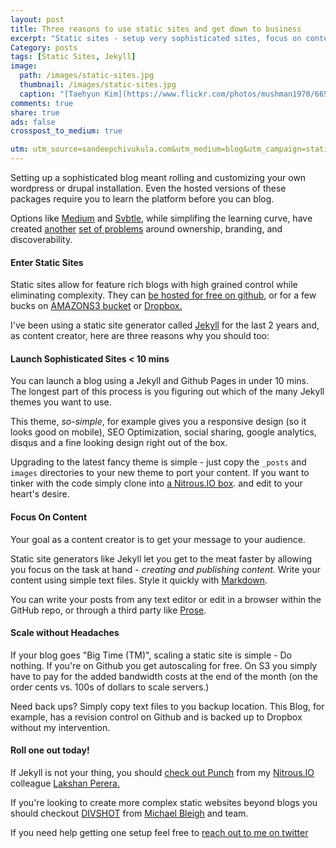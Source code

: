 ```yaml
---
layout: post
title: Three reasons to use static sites and get down to business
excerpt: "Static sites - setup very sophisticated sites, focus on content and scale as needed."
Category: posts
tags: [Static Sites, Jekyll]
image:
  path: /images/static-sites.jpg
  thumbnail: /images/static-sites.jpg
  caption: "[Taehyun Kim](https://www.flickr.com/photos/mushman1970/6651066661/)"
comments: true
share: true
ads: false
crosspost_to_medium: true

utm: utm_source=sandeepchivukula.com&utm_medium=blog&utm_campaign=staticsited
---
```


Setting up a sophisticated blog meant rolling and customizing your own wordpress
or drupal installation. Even the hosted versions of these packages require you to
learn the platform before you can blog.

Options like [Medium](https://medium.com/) and [Svbtle](https://svbtle.com/?),
while simplifing the learning curve, have created [another](https://medium.com/writers-on-writing/336300490cbb)
[set of problems](http://blog.spanishcurls.com/the-reasons-why-you-should-not-join-medium?{{page.utm}})
around ownership, branding, and discoverability.

#### Enter Static Sites

Static sites allow for feature rich blogs with high grained control while eliminating complexity.
They can [be hosted for free on github](https://help.github.com/articles/what-are-github-pages?{{page.utm}}), or for
a few bucks on [AMAZONS3 bucket](http://docs.aws.amazon.com/AmazonS3/latest/dev/WebsiteHosting.html) or [Dropbox.](https://dropbox.com/??{{page.utm}})

I've been using a static site generator called [Jekyll](http://jekyllrb.com/?{{page.utm}}) for the last 2 years
and, as content creator, here are three reasons why you should too:

#### Launch Sophisticated Sites < 10 mins

You can launch a blog using a Jekyll and Github Pages in under 10 mins.
The longest part of this process is you figuring out which of the many
Jekyll themes you want to use.

This theme, *so-simple*, for example gives you a responsive design (so it looks
good on mobile), SEO Optimization, social sharing, google analytics, disqus and
a fine looking design right out of the box.

Upgrading to the latest fancy theme is simple - just copy the `_posts` and `images`
directories to your new theme to port your content. If you want to tinker with
the code simply clone into [a Nitrous.IO box](https://www.nitrous.io/?).
and edit to your heart's desire.

#### Focus On Content

Your goal as a content creator is to get your message to your audience.

Static site generators like Jekyll let you get to the meat faster by allowing
you focus on the task at hand - _creating and publishing content._ Write your
content using simple text files. Style it quickly with [Markdown](http://daringfireball.net/projects/markdown/?{{page.utm}}).

You can write your posts from any text editor or edit in a browser within the
GitHub repo, or through a third party like [Prose](http://prose.io/?{{page.utm}}).

#### Scale without Headaches

If your blog goes "Big Time (TM)", scaling a static site is simple - Do nothing.
If you're on Github you get autoscaling for free. On S3 you simply have to pay
for the added bandwidth costs at the end of the month
(on the order cents vs. 100s of dollars to scale servers.)

Need back ups? Simply copy text files to you backup location.
This Blog, for example, has a revision control on Github and is backed up to
Dropbox without my intervention.


#### Roll one out today!

If Jekyll is not your thing, you should [check out Punch](http://laktek.github.io/punch/?{{page.utm}}) from my
[Nitrous.IO](https://www.nitrous.io/?) colleague [Lakshan Perera.](http://www.laktek.com/?{{page.utm}})

If you're looking to create more complex static websites beyond blogs you should
checkout [DIVSHOT](https://www.divshot.com/?{{page.utm}}) from [Michael Bleigh](http://www.mbleigh.com/?{{page.utm}}) and team.

If you need help getting one setup feel free to [reach out to me on twitter](http://twitter.com/_sandeep?{{page.utm}})
